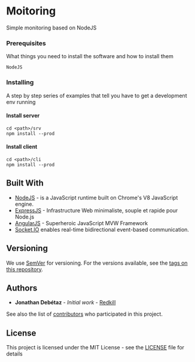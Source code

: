 # Moitoring
Simple monitoring based on NodeJS

### Prerequisites

What things you need to install the software and how to install them

```
NodeJS
```

### Installing

A step by step series of examples that tell you have to get a development env running

#### Install server

```
cd <path>/srv
npm install --prod
```

#### Install client

```
cd <path>/cli
npm install --prod
```

## Built With

* [NodeJS](http://nodejs.org) - is a JavaScript runtime built on Chrome's V8 JavaScript engine. 
* [ExpressJS](http://expressjs.com) - Infrastructure Web minimaliste, souple et rapide pour Node.js
* [AngularJS](https://angularjs.org) - Superheroic JavaScript MVW Framework
* [Socket.IO](https://socket.io) enables real-time bidirectional event-based communication.


## Versioning

We use [SemVer](http://semver.org/) for versioning. For the versions available, see the [tags on this repository](https://github.com/redkill/monitoring/tags). 

## Authors

* **Jonathan Debétaz** - *Initial work* - [Redkill](https://github.com/redkill)

See also the list of [contributors](https://github.com/redkill/monitoring/contributors) who participated in this project.

## License

This project is licensed under the MIT License - see the [LICENSE](LICENSE) file for details
